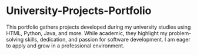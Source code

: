 # University-Projects-Portfolio
This portfolio gathers projects developed during my university studies using HTML, Python, Java, and more. While academic, they highlight my problem-solving skills, dedication, and passion for software development. I am eager to apply and grow in a professional environment.
